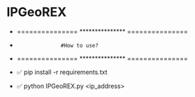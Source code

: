 # IPGeoREX

* =============== *************** ===============
*                   #How to use?
* =============== *************** ===============

* ✅ pip install -r requirements.txt
* ✅ python IPGeoREX.py <ip_address>
